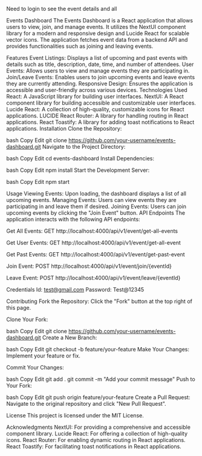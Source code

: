 Need to login to see the event details and all

Events Dashboard
The Events Dashboard is a React application that allows users to view, join, and manage events. It utilizes the NextUI component library for a modern and responsive design and Lucide React for scalable vector icons. The application fetches event data from a backend API and provides functionalities such as joining and leaving events.

Features
Event Listings: Displays a list of upcoming and past events with details such as title, description, date, time, and number of attendees.
User Events: Allows users to view and manage events they are participating in.
Join/Leave Events: Enables users to join upcoming events and leave events they are currently attending.
Responsive Design: Ensures the application is accessible and user-friendly across various devices.
Technologies Used
React: A JavaScript library for building user interfaces.
NextUI: A React component library for building accessible and customizable user interfaces.
Lucide React: A collection of high-quality, customizable icons for React applications. 
LUCIDE
React Router: A library for handling routing in React applications.
React Toastify: A library for adding toast notifications to React applications.
Installation
Clone the Repository:

bash
Copy
Edit
git clone https://github.com/your-username/events-dashboard.git
Navigate to the Project Directory:

bash
Copy
Edit
cd events-dashboard
Install Dependencies:

bash
Copy
Edit
npm install
Start the Development Server:

bash
Copy
Edit
npm start

Usage
Viewing Events: Upon loading, the dashboard displays a list of all upcoming events.
Managing Events: Users can view events they are participating in and leave them if desired.
Joining Events: Users can join upcoming events by clicking the "Join Event" button.
API Endpoints
The application interacts with the following API endpoints:

Get All Events: GET http://localhost:4000/api/v1/event/get-all-events

Get User Events: GET http://localhost:4000/api/v1/event/get-all-event

Get Past Events: GET http://localhost:4000/api/v1/event/get-past-event

Join Event: POST http://localhost:4000/api/v1/event/join/{eventId}

Leave Event: POST http://localhost:4000/api/v1/event/leave/{eventId}

Credentials
Id: test@gmail.com
Password: Test@12345

Contributing
Fork the Repository: Click the "Fork" button at the top right of this page.

Clone Your Fork:

bash
Copy
Edit
git clone https://github.com/your-username/events-dashboard.git
Create a New Branch:

bash
Copy
Edit
git checkout -b feature/your-feature
Make Your Changes: Implement your feature or fix.

Commit Your Changes:

bash
Copy
Edit
git add .
git commit -m "Add your commit message"
Push to Your Fork:

bash
Copy
Edit
git push origin feature/your-feature
Create a Pull Request: Navigate to the original repository and click "New Pull Request".

License
This project is licensed under the MIT License.

Acknowledgments
NextUI: For providing a comprehensive and accessible component library.
Lucide React: For offering a collection of high-quality icons.
React Router: For enabling dynamic routing in React applications.
React Toastify: For facilitating toast notifications in React applications.
